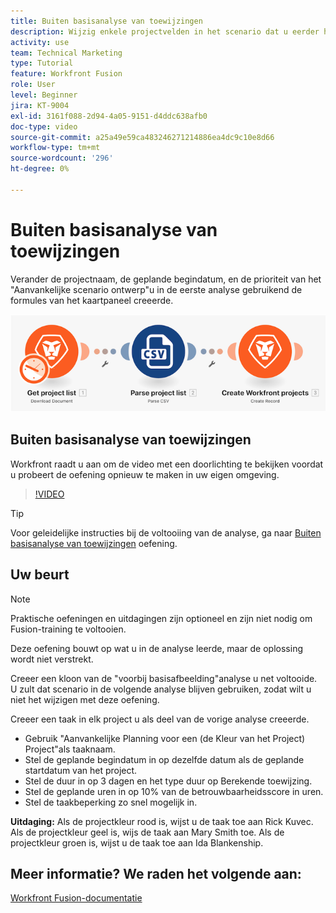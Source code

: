 ```yaml
---
title: Buiten basisanalyse van toewijzingen
description: Wijzig enkele projectvelden in het scenario dat u eerder hebt gemaakt met de formules in het deelvenster Toewijzing in [!DNL Adobe Workfront Fusion].
activity: use
team: Technical Marketing
type: Tutorial
feature: Workfront Fusion
role: User
level: Beginner
jira: KT-9004
exl-id: 3161f088-2d94-4a05-9151-d4ddc638afb0
doc-type: video
source-git-commit: a25a49e59ca483246271214886ea4dc9c10e8d66
workflow-type: tm+mt
source-wordcount: '296'
ht-degree: 0%

---
```


# Buiten basisanalyse van toewijzingen

Verander de projectnaam, de geplande begindatum, en de prioriteit van het &quot;Aanvankelijke scenario ontwerp&quot;u in de eerste analyse gebruikend de formules van het kaartpaneel creeerde.

![Een afbeelding van het Fusion-scenario](assets/understand-the-basics-1.png)

## Buiten basisanalyse van toewijzingen

Workfront raadt u aan om de video met een doorlichting te bekijken voordat u probeert de oefening opnieuw te maken in uw eigen omgeving.

>[!VIDEO](https://video.tv.adobe.com/v/335264/?quality=12&learn=on)

>[!TIP]
>
>Voor geleidelijke instructies bij de voltooiing van de analyse, ga naar [Buiten basisanalyse van toewijzingen](https://experienceleague.adobe.com/docs/workfront-learn/tutorials-workfront/fusion/exercises/beyond-basic-mapping.html?lang=en) oefening.

## Uw beurt

>[!NOTE]
>
>Praktische oefeningen en uitdagingen zijn optioneel en zijn niet nodig om Fusion-training te voltooien.

Deze oefening bouwt op wat u in de analyse leerde, maar de oplossing wordt niet verstrekt.

Creeer een kloon van de &quot;voorbij basisafbeelding&quot;analyse u net voltooide. U zult dat scenario in de volgende analyse blijven gebruiken, zodat wilt u niet het wijzigen met deze oefening.

Creeer een taak in elk project u als deel van de vorige analyse creeerde.

* Gebruik &quot;Aanvankelijke Planning voor een (de Kleur van het Project) Project&quot;als taaknaam.
* Stel de geplande begindatum in op dezelfde datum als de geplande startdatum van het project.
* Stel de duur in op 3 dagen en het type duur op Berekende toewijzing.
* Stel de geplande uren in op 10% van de betrouwbaarheidsscore in uren.
* Stel de taakbeperking zo snel mogelijk in.

**Uitdaging:** Als de projectkleur rood is, wijst u de taak toe aan Rick Kuvec. Als de projectkleur geel is, wijs de taak aan Mary Smith toe. Als de projectkleur groen is, wijst u de taak toe aan Ida Blankenship.

## Meer informatie? We raden het volgende aan:

[Workfront Fusion-documentatie](https://experienceleague.adobe.com/docs/workfront/using/adobe-workfront-fusion/workfront-fusion-2.html?lang=en)
